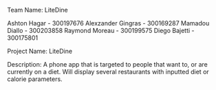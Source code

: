 Team Name: LiteDine

Ashton Hagar - 300197676
Alexzander Gingras - 300169287
Mamadou Diallo - 300203858
Raymond Moreau - 300199575
Diego Bajetti - 300175801

Project Name: LiteDine

Description: A phone app that is targeted to people that want to, or are currently on a diet. Will display several restaurants with inputted diet or calorie parameters.
